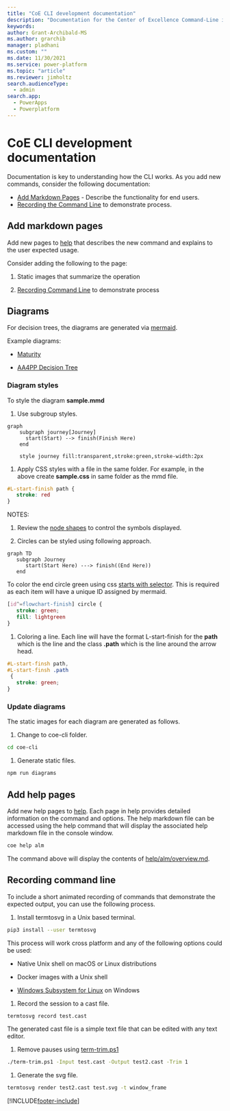 ```yaml
---
title: "CoE CLI development documentation"
description: "Documentation for the Center of Excellence Command-Line interface commands"
keywords: 
author: Grant-Archibald-MS
ms.author: grarchib
manager: pladhani
ms.custom: ""
ms.date: 11/30/2021
ms.service: power-platform
ms.topic: "article"
ms.reviewer: jimholtz
search.audienceType: 
  - admin
search.app: 
  - PowerApps
  - Powerplatform
---
```


# CoE CLI development documentation

Documentation is key to understanding how the CLI works. As you add new commands, consider the following documentation:

- [Add Markdown Pages](#add-markdown-pages) - Describe the functionality for end users.
- [Recording the Command Line](#recording-command-line) to demonstrate process.

## Add markdown pages

Add new pages to [help](https://github.com/microsoft/coe-starter-kit/tree/main/coe-cli/docs/help/overview.md) that describes the new command and explains to the user expected usage.

Consider adding the following to the page:

1. Static images that summarize the operation

1. [Recording Command Line](#recording-command-line) to demonstrate process

## Diagrams

For decision trees, the diagrams are generated via [mermaid](https://mermaid-js.github.io/mermaid).

Example diagrams:

- [Maturity](/power-platform/guidance/coe/cli/alm/maturity/maturity.svg)

- [AA4PP Decision Tree](/power-platform/guidance/coe/cli/alm/maturity/decision-tree.svg)

### Diagram styles

To style the diagram **sample.mmd**

1. Use subgroup styles.

```mermaid
graph
    subgraph journey[Journey]
      start(Start) --> finish(Finish Here)
    end

    style journey fill:transparent,stroke:green,stroke-width:2px
```

1. Apply CSS styles with a file in the same folder. For example, in the above create **sample.css** in same folder as the mmd file.

```css
#L-start-finish path {
   stroke: red
}
```

NOTES:

1. Review the [node shapes](https://mermaid-js.github.io/mermaid/#/flowchart?id=node-shapes) to control the symbols displayed.

1. Circles can be styled using following approach.

```mermaid
graph TD
   subgraph Journey
      start(Start Here) ---> finish((End Here))
   end
```

To color the end circle green using css [starts with selector](https://www.w3schools.com/cssref/sel_attr_begin.asp). This is required as each item will have a unique ID assigned by mermaid.

```css
[id^=flowchart-finish] circle {
   stroke: green;
   fill: lightgreen
}
```

1. Coloring a line. Each line will have the format L-start-finish for the **path** which is the line and the class **.path** which is the line around the arrow head.

```css
#L-start-finsh path,
#L-start-finsh .path
 {
   stroke: green;
}
```

### Update diagrams

The static images for each diagram are generated as follows.

1. Change to coe-cli folder.

```bash
cd coe-cli
```

1. Generate static files.

```bash
npm run diagrams
```

## Add help pages

Add new help pages to [help](https://github.com/microsoft/coe-starter-kit/tree/main/coe-cli/docs/help/overview.md). Each page in help provides detailed information on the command and options. The help markdown file can be accessed using the help command that will display the associated help markdown file in the console window.

```bash
coe help alm
```

The command above will display the contents of [help/alm/overview.md](https://github.com/microsoft/coe-starter-kit/tree/main/coe-cli/docs/help/alm/overview.md).

## Recording command line

To include a short animated recording of commands that demonstrate the expected output, you can use the following process.

1. Install termtosvg in a Unix based terminal.

```bash
pip3 install --user termtosvg
```

This process will work cross platform and any of the following options could be used:

- Native Unix shell on macOS or Linux distributions

- Docker images with a Unix shell

- [Windows Subsystem for Linux](/windows/wsl/install-win10) on Windows

1. Record the session to a cast file.

```bash
termtosvg record test.cast
```

The generated cast file is a simple text file that can be edited with any text editor.

1. Remove pauses using [term-trim.ps1](https://github.com/microsoft/coe-starter-kit/tree/main/coe-cli/scripts/scripts/term-trim.ps1)

```bash
./term-trim.ps1 -Input test.cast -Output test2.cast -Trim 1

```

1. Generate the svg file.

```bash
termtosvg render test2.cast test.svg -t window_frame
```

[!INCLUDE[footer-include](../../../../includes/footer-banner.md)]
